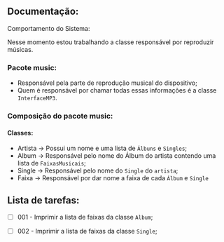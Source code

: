 ## Documentação:

Comportamento do Sistema:

Nesse momento estou trabalhando a classe responsável por reproduzir músicas.

### Pacote music:
- Responsável pela parte de reprodução musical do dispositivo;
- Quem é responsável por chamar todas essas informações é a classe ``InterfaceMP3``.
### Composição do pacote music:
#### Classes:
- Artista → Possui um nome e uma lista de ``Álbuns`` e ``Singles``; 
- Album → Responsável pelo nome do Álbum do artista contendo uma lista de ``FaixasMusicais``;
- Single → Responsável pelo nome do ``Single`` do ``artista``;
- Faixa → Responsável por dar nome a faixa de cada ``Álbum``  e ``Single``
## Lista de tarefas:
- [ ] 001 - Imprimir a lista de faixas da classe ``Album``;
- [ ] 002 - Imprimir a lista de faixas da classe ``Single``;

